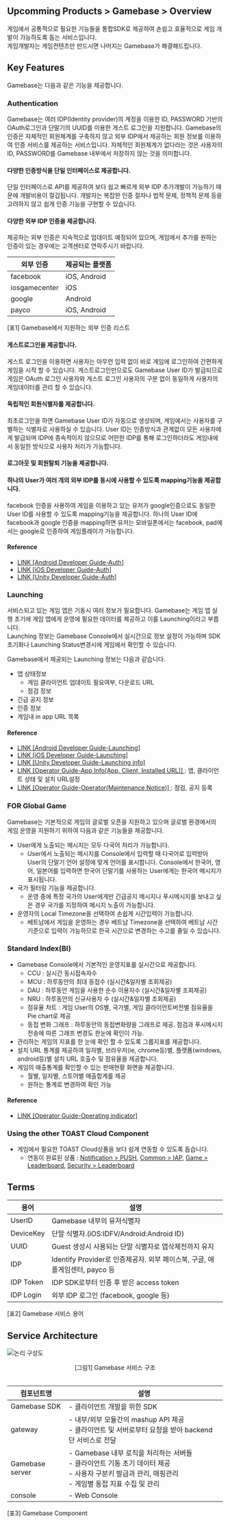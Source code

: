 ## Upcomming Products > Gamebase > Overview

게임에서 공통적으로 필요한 기능들을 통합SDK로 제공하여 손쉽고 효율적으로 게임 개발이 가능하도록 돕는 서비스입니다.<br>
게임개발자는 게임컨텐츠만 만드시면 나머지는 Gamebase가 해결해드립니다.

## Key Features

Gamebase는 다음과 같은 기능을 제공합니다.

### Authentication

Gamebase는 여러 IDP(Identity provider)의 계정을 이용한 ID, PASSWORD 기반의 OAuth로그인과 단말기의 UUID를 이용한 게스트 로그인을 지원합니다. Gamebase의 인증은 자체적인 회원체계를 구축하지 않고 외부 IDP에서 제공하는 회원 정보를 이용하여 인증 서비스를 제공하는 서비스입니다. 자체적인 회원체계가 없다라는 것은 사용자의 ID, PASSWORD를 Gamebase 내부에서 저장하지 않는 것을 의미합니다.

#### 다양한 인증방식을 단일 인터페이스로 제공합니다. <br/>

단일 인터페이스로 API를 제공하여 보다 쉽고 빠르게 외부 IDP 추가개발이 가능하기 때문에 개발비용이 절갑됩니다. 개발자는 복잡한 인증 절차나 법적 문제, 정책적 문제 등을 고려하지 않고 쉽게 인증 기능을 구현할 수 있습니다.

#### 다양한 외부 IDP 인증을 제공합니다. <br/> 

제공하는 외부 인증은 지속적으로 업데이트 예정되어 있으며, 게임에서 추가를 원하는 인증이 있는 경우에는 고객센터로 연락주시기 바랍니다.<br/>


| 외부 인증 | 제공되는 플랫폼 |
|--------|--------|
| facebook       | iOS, Android        |
| iosgamecenter | iOS        |
| google      | Android        |
| payco       | iOS, Android        |

[표1] Gamebase에서 지원하는 외부 인증 리스트<br/>

#### 게스트로그인을 제공합니다. 

게스트 로그인을 이용하면 사용자는 아무런 입력 없이 바로 게임에 로그인하여 간편하게 게임을 시작 할 수 있습니다. 게스트로그인만으로도 Gamebase User ID가 발급되므로 게임은 OAuth 로그인 사용자와 게스트 로그인 사용자의 구분 없이 동일하게 사용자의 게임데이터를 관리 할 수 있습니다.<br/>

#### 독립적인 회원식별자를 제공합니다. <br/>

최초로그인을 하면 Gamebase User ID가 자동으로 생성되며, 게임에서는 사용자를 구별하는 식별자로 사용하실 수 있습니다. User ID는 인증방식과 관계없이 모든 사용자에게 발급되며 IDP에 종속적이지 않으므로 어떤한 IDP를 통해 로그인하더라도 게임내에서 동일한 방식으로 사용자 처리가 가능합니다.<br/>

#### 로그아웃 및 회원탈퇴 기능을 제공합니다.<br/>

#### 하나의 User가 여러 개의 외부 IDP를 동시에 사용할 수 있도록 mapping기능을 제공합니다.<br/>
facebook 인증을 사용하여 게임을 이용하고 있는 유저가 google인증으로도 동일한 User ID를 사용할 수 있도록 mapping기능을 제공합니다. 하나의 User ID에 facebook과 google 인증을 mapping하면 유저는 모바일폰에서는 facebook, pad에서는 google로 인증하여 게임플레이가 가능합니다.

#### Reference

* [LINK [Android Developer Guide-Auth] ](./aos-authentication)
* [LINK [iOS Developer Guide-Auth] ](./ios-authentication)
* [LINK [Unity Developer Guide-Auth] ](./unity-authentication)

### Launching

서비스되고 있는 게임 앱은 기동시 여러 정보가 필요합니다. Gamebase는 게임 앱 실행 초기에 게임 앱에게 운영에 필요한 데이터를 제공하고 이를 Launching이라고 부릅니다. <br/>
Launching 정보는 Gamebase Console에서 실시간으로 정보 설정이 가능하며 SDK 초기화나 Launching Status변경시에 게임에서 확인할 수 있습니다.<br/>

Gamebase에서 제공되는 Launching 정보는 다음과 같습니다.

* 앱 상태정보
	* 게임 클라이언트 업데이트 필요여부, 다운로드 URL
	* 점검 정보
* 긴급 공지 정보
* 인증 정보
* 게임내 in app URL 목록

#### Reference

* [LINK [Android Developer Guide-Launching] ](./aos-initialization/#launching-status)
* [LINK [iOS Developer Guide-Launching] ](./ios-initialization/#launching-status)
* [LINK [Unity Developer Guide-Launching info] ](./unity-initialization/#launching-informations)
* [LINK [Operator Guide-App Info(App, Client, Installed URL)] ](./app) : 앱, 클라이언트 상태 및 설치 URL설정
* [LINK [Operator Guide-Operator(Maintenance,Notice)] ](./operation) : 점검, 공지 등록


### FOR Global Game

Gamebase는 기본적으로 게임의 글로벌 오픈을 지원하고 있으며 글로벌 환경에서의 게임 운영을 지원하기 위하여 다음과 같은 기능들을 제공합니다.

* User에게 노출되는 메시지는 모두 다국어 처리가 가능합니다.
	* User에서 노출되는 메시지를 Console에서 입력할 때 다국어로 입력받아 User의 단말기 언어 설정에 맞게 언어를 표시합니다. Console에서 한국어, 영어, 일본어를 입력하면 한국어 단말기를 사용하는 User에게는 한국어 메시지가 표시됩니다.
* 국가 필터링 기능을 제공합니다.
	* 운영 중에 특정 국가의 User에게만 긴급공지 메시지나 푸시메시지를 보내고 싶은 경우 국가를 지정하여 메시지 노출이 가능합니다. 
* 운영자의 Local Timezone을 선택하여 손쉽게 시간입력이 가능합니다.
	* 베트남에서 게임을 운영하는 경우 베트남 Timezone을 선택하여 베트남 시간 기준으로 입력이 가능하므로 한국 시간으로 변경하는 수고를 줄일 수 있습니다.

### Standard Index(BI)

* Gamebase Console에서 기본적인 운영지표를 실시간으로 제공합니다.
	* CCU : 실시간 동시접속자수
	* MCU : 하루동안의 최대 동접수 (실시간&일자별 조회제공)
	* DAU : 하루동안 게임을 사용한 순수 이용자수 (실시간&일자별 조회제공)
	* NRU : 하루동안의 신규사용자 수 (실시간&일자별 조회제공)
	* 점유율 차트 : 게임 User의 OS별, 국가별, 게임 클라이언트버전별 점유율을 Pie chart로 제공
	* 동접 변화 그래프 : 하루동안의 동접변화량을 그래프로 제공. 점검과 푸시메시지 전송에 따른 그래프 변경도 한눈에 확인이 가능.
* 관리하는 게임의 지표를 한 눈에 확인 할 수 있도록 그룹지표를 제공합니다.
* 설치 URL 통계를 제공하여 일자별, 브라우저(ie, chrome등)별, 플랫폼(windows, android등)별 설치 URL 호출수 및 점유율을 제공합니다.
* 게임의 매출통계를 확인할 수 있는 판매현황 화면을 제공합니다.
	* 월별, 일자별, 스토어별 매출합계를 제공
	* 원하는 통계로 변경하여 확인 가능

#### Reference

* [LINK [Operator Guide-Operating indicator] ](./operating-indicator) 

### Using the other TOAST Cloud Component

* 게임에서 필요한 TOAST Cloud상품을 보다 쉽게 연동할 수 있도록 돕습니다.
	* 연동이 완료된 상품 :  [Notification > PUSH](http://cloud.toast.com/service/notification), [Common > IAP](http://cloud.toast.com/service/iap), [Game > Leaderboard](http://cloud.toast.com/service/leaderboard), [Security > Leaderboard](https://cloud.toast.com/service/security)



## Terms

| 용어 | 설명 |
|--------|--------|
| UserID      | Gamebase 내부의 유저식별자       |
| DeviceKey      | 단말 식별자.(iOS:IDFV/Android:Android ID)       |
| UUID      | Guest 생성시 사용되는 단말 식별자로 앱삭제전까지 유지      |
| IDP       | Identify Provider로 인증제공자. 외부 페이스북, 구글, 애플게임센터, payco 등       |
| IDP Token      | IDP SDK로부터 인증 후 받은 access token       |
| IDP Login      | 외부 IDP 로그인 (facebook, google 등)       |

[표2] Gamebase 서비스 용어

## Service Architecture

![논리 구성도](http://static.toastoven.net/prod_gamebase/Overview/img_logical_1.0.png)
<center>[그림1] Gamebase 서비스 구조</center>
<br>

| 컴포넌트명 | 설명 |
| --- | --- |
| Gamebase SDK | - 클라이언트 개발을 위한 SDK |
| gateway | - 내부/외부 모듈간의 mashup API 제공 <br>- 클라이언트 및 서버로부터 요청을 받아 backend 단 서비스로 전달 |
| Gamebase server | - Gamebase 내부 로직을 처리하는 서버들 <br>- 클라이언트 기동 초기 데이터 제공 <br>- 사용자 구분키 발급과 관리, 매핑관리 <br>- 게임별 동접 지표 수집 및 관리 |
| console | - Web Console |

[표3] Gamebase Component




























